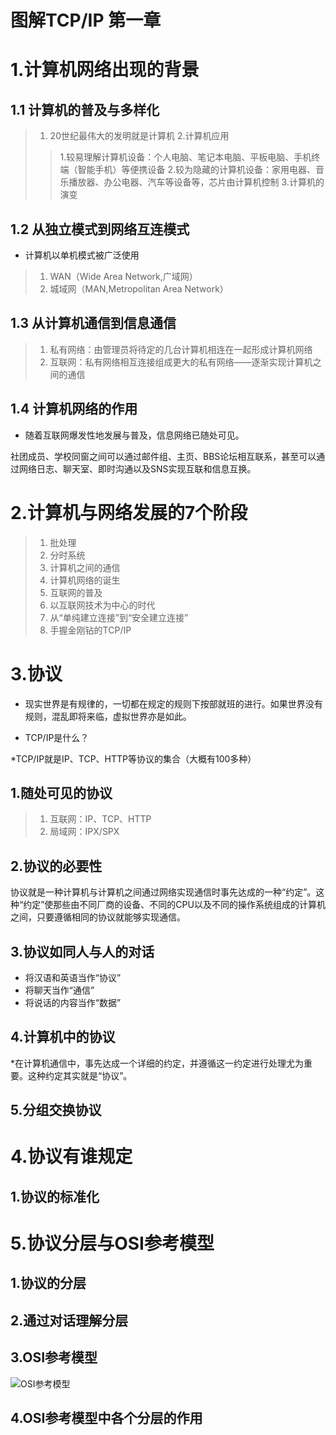 # 图解TCP/IP 第一章

# 1.计算机网络出现的背景

## 1.1 计算机的普及与多样化

> 1. 20世纪最伟大的发明就是计算机
> 2.计算机应用
> > 1.较易理解计算机设备：个人电脑、笔记本电脑、平板电脑、手机终端（智能手机）等便携设备
> > 2.较为隐藏的计算机设备：家用电器、音乐播放器、办公电器、汽车等设备等，芯片由计算机控制
> > 3.计算机的演变


## 1.2 从独立模式到网络互连模式

* 计算机以单机模式被广泛使用


> 1. WAN（Wide Area Network,广域网）
> 2. 城域网（MAN,Metropolitan Area Network）

## 1.3 从计算机通信到信息通信

> 1. 私有网络：由管理员将待定的几台计算机相连在一起形成计算机网络
> 2. 互联网：私有网络相互连接组成更大的私有网络——逐渐实现计算机之间的通信

## 1.4 计算机网络的作用

* 随着互联网爆发性地发展与普及，信息网络已随处可见。

社团成员、学校同窗之间可以通过邮件组、主页、BBS论坛相互联系，甚至可以通过网络日志、聊天室、即时沟通以及SNS实现互联和信息互换。


# 2.计算机与网络发展的7个阶段

> 1. 批处理
> 2. 分时系统
> 3. 计算机之间的通信
> 4. 计算机网络的诞生
> 5. 互联网的普及
> 6. 以互联网技术为中心的时代
> 7. 从“单纯建立连接”到“安全建立连接”
> 8. 手握金刚钻的TCP/IP


# 3.协议

* 现实世界是有规律的，一切都在规定的规则下按部就班的进行。如果世界没有规则，混乱即将来临，虚拟世界亦是如此。

* TCP/IP是什么？

*TCP/IP就是IP、TCP、HTTP等协议的集合（大概有100多种）


## 1.随处可见的协议

> 1. 互联网：IP、TCP、HTTP
> 2. 局域网：IPX/SPX

## 2.协议的必要性

协议就是一种计算机与计算机之间通过网络实现通信时事先达成的一种“约定”。这种“约定”使那些由不同厂商的设备、不同的CPU以及不同的操作系统组成的计算机之间，只要遵循相同的协议就能够实现通信。

## 3.协议如同人与人的对话

* 将汉语和英语当作“协议”
* 将聊天当作“通信”
* 将说话的内容当作“数据”

## 4.计算机中的协议

*在计算机通信中，事先达成一个详细的约定，并遵循这一约定进行处理尤为重要。这种约定其实就是“协议”。

## 5.分组交换协议

# 4.协议有谁规定

## 1.协议的标准化

# 5.协议分层与OSI参考模型

## 1.协议的分层

## 2.通过对话理解分层

## 3.OSI参考模型

![OSI参考模型](https://cn.bing.com/images/search?view=detailV2&ccid=1Qoy2cjq&id=37A7F100A7AF89403E93E4C996EBCF6A9AB594D0&thid=OIP.1Qoy2cjqP2vlVERwl7XsbwHaEK&mediaurl=https%3a%2f%2ftse1-mm.cn.bing.net%2fth%2fid%2fR-C.d50a32d9c8ea3f6be554447097b5ec6f%3frik%3d0JS1mmrP65bJ5A%26riu%3dhttp%253a%252f%252fcn.wintesting.com%252fwp-content%252fuploads%252f2020%252f05%252f2-e1611341213752.png%26ehk%3d6QmfIHLvtubhIRoLvMhSbDoEDBSpsqTIru2Mtsi1rjo%253d%26risl%3d%26pid%3dImgRaw%26r%3d0&exph=405&expw=720&q=osi%e5%8f%82%e8%80%83%e6%a8%a1%e5%9e%8b&simid=607992787453431373&FORM=IRPRST&ck=84636C15B142AF8942DAB7F8B77FB21F&selectedIndex=109&ajaxhist=0&ajaxserp=0)

## 4.OSI参考模型中各个分层的作用